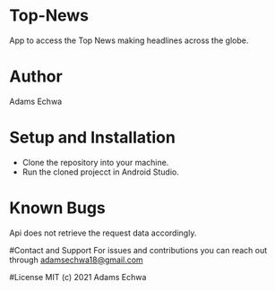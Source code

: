 # Top-News
App to access the Top News making headlines across the globe.

# Author
Adams Echwa

# Setup and Installation
- Clone the repository into your machine.
- Run the cloned projecct in Android Studio.

# Known Bugs
Api does not retrieve the request data accordingly.

#Contact and Support
For issues and contributions you can reach out through adamsechwa18@gmail.com

#License
MIT (c) 2021 Adams Echwa
